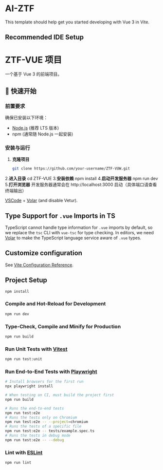 # AI-ZTF

This template should help get you started developing with Vue 3 in Vite.

## Recommended IDE Setup
# ZTF-VUE 项目

一个基于 Vue 3 的前端项目。

## 🚀 快速开始

### 前置要求
确保已安装以下环境：
- [Node.js](https://nodejs.org/) (推荐 LTS 版本)
- npm (通常随 Node.js 一起安装)

### 安装与运行
1. ​**克隆项目**​
   ```bash
   git clone https://github.com/your-username/ZTF-VUW.git
2.**进入目录**
cd ZTF-VUE
3.**安装依赖**
npm install
4.**启动开发服务器**
npm run dev
5.**​打开浏览器​**
开发服务器通常会在 http://localhost:3000 启动（具体端口请查看终端输出）


[VSCode](https://code.visualstudio.com/) + [Volar](https://marketplace.visualstudio.com/items?itemName=Vue.volar) (and disable Vetur).

## Type Support for `.vue` Imports in TS

TypeScript cannot handle type information for `.vue` imports by default, so we replace the `tsc` CLI with `vue-tsc` for type checking. In editors, we need [Volar](https://marketplace.visualstudio.com/items?itemName=Vue.volar) to make the TypeScript language service aware of `.vue` types.

## Customize configuration

See [Vite Configuration Reference](https://vite.dev/config/).

## Project Setup

```sh
npm install
```

### Compile and Hot-Reload for Development

```sh
npm run dev
```

### Type-Check, Compile and Minify for Production

```sh
npm run build
```

### Run Unit Tests with [Vitest](https://vitest.dev/)

```sh
npm run test:unit
```

### Run End-to-End Tests with [Playwright](https://playwright.dev)

```sh
# Install browsers for the first run
npx playwright install

# When testing on CI, must build the project first
npm run build

# Runs the end-to-end tests
npm run test:e2e
# Runs the tests only on Chromium
npm run test:e2e -- --project=chromium
# Runs the tests of a specific file
npm run test:e2e -- tests/example.spec.ts
# Runs the tests in debug mode
npm run test:e2e -- --debug
```

### Lint with [ESLint](https://eslint.org/)

```sh
npm run lint
```
